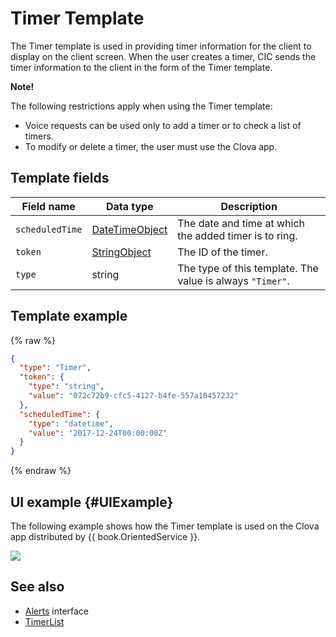 # Timer Template
The Timer template is used in providing timer information for the client to display on the client screen. When the user creates a timer, CIC sends the timer information to the client in the form of the Timer template.

<div class="note">
<p><strong>Note!</strong></p>
<p>The following restrictions apply when using the Timer template:</p>
<ul>
  <li>Voice requests can be used only to add a timer or to check a list of timers.</li>
  <li>To modify or delete a timer, the user must use the Clova app.</li>
</ul>
</div>

## Template fields

| Field name       | Data type    | Description                     |
|---------------|---------|-----------------------------|
| `scheduledTime` | [DateTimeObject](/CIC/References/ContentTemplates/Shared_Objects.md#DateTimeObject) | The date and time at which the added timer is to ring.             |
| `token`         | [StringObject](/CIC/References/ContentTemplates/Shared_Objects.md#StringObject)     | The ID of the timer.                     |
| `type`          | string                                                                              | The type of this template. The value is always `"Timer"`.        |

## Template example

{% raw %}

```json
{
  "type": "Timer",
  "token": {
    "type": "string",
    "value": "072c72b9-cfc5-4127-b4fe-557a10457232"
  },
  "scheduledTime": {
    "type": "datetime",
    "value": "2017-12-24T00:00:00Z"
  }
}
```

{% endraw %}

## UI example {#UIExample}

The following example shows how the Timer template is used on the Clova app distributed by {{ book.OrientedService }}.

![](/CIC/Resources/Images/Content_Template-Timer.png)

## See also
* [Alerts](/CIC/References/CICInterface/Alerts.md) interface
* [TimerList](/CIC/References/ContentTemplates/TimerList.md)
